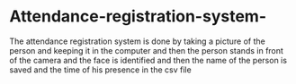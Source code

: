 # Attendance-registration-system-
The attendance registration system is done by taking a picture of the person and keeping it in the computer and then the person stands in front of the camera and the face is identified and then the name of the person is saved and the time of his presence in the csv file 
